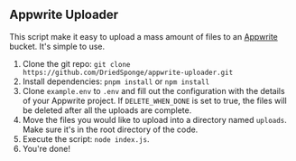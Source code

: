 ## Appwrite Uploader

This script make it easy to upload a mass amount of files to an
[Appwrite](https://appwrite.io) bucket. It's simple to use.

1. Clone the git repo: `git clone https://github.com/DriedSponge/appwrite-uploader.git`
2. Install dependencies: `pnpm install` or `npm install`
3. Clone `example.env` to `.env` and fill out the configuration
with the details of your Appwrite project. If `DELETE_WHEN_DONE` is set to true,
the files will be deleted after all the uploads are complete.
4. Move the files you would like to upload into a directory named `uploads`. Make
sure it's in the root directory of the code.
5. Execute the script: `node index.js`.
6. You're done!